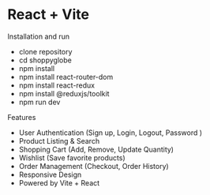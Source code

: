 # React + Vite

Installation and run
- clone repository
- cd shoppyglobe
- npm install
- npm install react-router-dom
- npm install react-redux
- npm install @reduxjs/toolkit
- npm run dev



Features
- User Authentication (Sign up, Login, Logout, Password )
- Product Listing & Search 
- Shopping Cart (Add, Remove, Update Quantity)
- Wishlist (Save favorite products)
- Order Management (Checkout, Order History)
- Responsive Design 
- Powered by Vite + React

